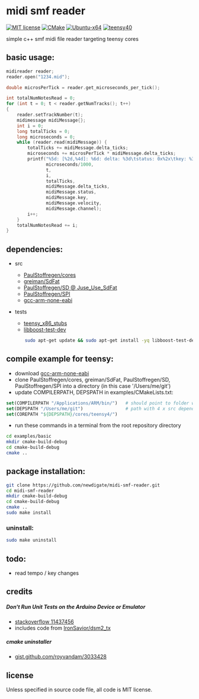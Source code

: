 # midi smf reader
[![MIT license](https://img.shields.io/badge/License-MIT-blue.svg)](LICENSE)
[![CMake](https://img.shields.io/badge/project-CMake-brightgreen.svg?label=built%20with&colorA=555555&colorB=8a8fff&logo=)](CMakelists.txt)
[![Ubuntu-x64](https://github.com/newdigate/midi-smf-reader/workflows/Ubuntu-x64/badge.svg)](https://github.com/newdigate/midi-smf-reader/actions?query=workflow%3Ateensy40)
[![teensy40](https://github.com/newdigate/midi-smf-reader/workflows/teensy40/badge.svg)](https://github.com/newdigate/midi-smf-reader/actions?query=workflow%3AUbuntu-x64)

simple c++ smf midi file reader targeting teensy cores 
  
## basic usage:
``` c++
midireader reader;
reader.open("1234.mid");

double microsPerTick = reader.get_microseconds_per_tick();

int totalNumNotesRead = 0;
for (int t = 0; t < reader.getNumTracks(); t++)
{
    reader.setTrackNumber(t);
    midimessage midiMessage{};
    int i = 0;
    long totalTicks = 0;
    long microseconds = 0;
    while (reader.read(midiMessage)) {
        totalTicks += midiMessage.delta_ticks;
        microseconds += microsPerTick * midiMessage.delta_ticks;
        printf("%5d: [%2d,%4d]: %6d: delta: %3d\tstatus: 0x%2x\tkey: %3d\tvelocity: %3d\tchannel: %2d\t\n",
               microseconds/1000,
               t,
               i,
               totalTicks,
               midiMessage.delta_ticks,
               midiMessage.status,
               midiMessage.key,
               midiMessage.velocity,
               midiMessage.channel);
        i++;
    }
    totalNumNotesRead += i;
}
```

## dependencies:
* src
  * [PaulStoffregen/cores](https://github.com/PaulStoffregen/cores)
  * [greiman/SdFat](https://github.com/greiman/SdFat)
  * [PaulStoffregen/SD @ Juse_Use_SdFat](https://github.com/PaulStoffregen/SD)
  * [PaulStoffregen/SPI](https://github.com/PaulStoffregen/SPI)
  * [gcc-arm-none-eabi](https://developer.arm.com/tools-and-software/open-source-software/developer-tools/gnu-toolchain/gnu-rm/downloads)
      
* tests
  * [teensy_x86_stubs](https://github.com/newdigate/teensy-x86-stubs)
  * [libboost-test-dev](https://www.boost.org/doc/libs/1_63_0/libs/test/doc/html/index.html)
 ``` sh
        sudo apt-get update && sudo apt-get install -yq libboost-test-dev
 ```

## compile example for teensy:
* download [gcc-arm-none-eabi](https://developer.arm.com/tools-and-software/open-source-software/developer-tools/gnu-toolchain/gnu-rm/downloads)
* clone PaulStoffregen/cores, greiman/SdFat, PaulStoffregen/SD, PaulStoffregen/SPI into a directory (in this case '/Users/me/git')
* update COMPILERPATH, DEPSPATH in examples/CMakeLists.txt:
``` cmake
set(COMPILERPATH "/Applications/ARM/bin/")   # should point to folder with GCC-ARM-NONE-EABI executables
set(DEPSPATH "/Users/me/git")                # path with 4 x src dependencies 
set(COREPATH "${DEPSPATH}/cores/teensy4/")   
```
* run these commands in a terminal from the root repository directory
``` sh
cd examples/basic
mkdir cmake-build-debug
cd cmake-build-debug
cmake .. 
```

## package installation:
``` sh
git clone https://github.com/newdigate/midi-smf-reader.git
cd midi-smf-reader
mkdir cmake-build-debug
cd cmake-build-debug
cmake ..
sudo make install
```

### uninstall:
``` sh
sudo make uninstall
```

## todo:
* read tempo / key changes

## credits
##### Don't Run Unit Tests on the Arduino Device or Emulator
* [stackoverflow 11437456](https://stackoverflow.com/a/11437456)
* includes code from [IronSavior/dsm2_tx](https://github.com/IronSavior/dsm2_tx)

##### cmake uninstaller
*  [gist.github.com/royvandam/3033428](https://gist.github.com/royvandam/3033428)


## license
Unless specified in source code file, all code is MIT license.
